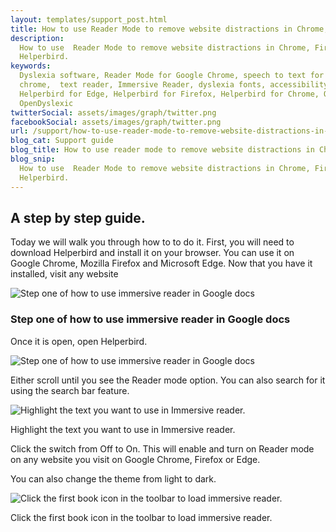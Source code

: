 ```yaml
---
layout: templates/support_post.html
title: How to use Reader Mode to remove website distractions in Chrome, Firefox & Edge | Helperbird
description:
  How to use  Reader Mode to remove website distractions in Chrome, Firefox & Edge extension. By
  Helperbird.
keywords:
  Dyslexia software, Reader Mode for Google Chrome, speech to text for chrome, Text to speech for
  chrome,  text reader, Immersive Reader, dyslexia fonts, accessibility software, dyslexia software,
  Helperbird for Edge, Helperbird for Firefox, Helperbird for Chrome, Opendyslexic for Chrome,
  OpenDyslexic
twitterSocial: assets/images/graph/twitter.png
facebookSocial: assets/images/graph/twitter.png
url: /support/how-to-use-reader-mode-to-remove-website-distractions-in-chrome-firefox-edge
blog_cat: Support guide
blog_title: How to use reader mode to remove website distractions in Chrome, Firefox & Edge
blog_snip:
  How to use  Reader Mode to remove website distractions in Chrome, Firefox & Edge extension. By
  Helperbird.
---
```


## A step by step guide.

Today we will walk you through how to to do it. First, you will need to download Helperbird and
install it on your browser. You can use it on Google Chrome, Mozilla Firefox and Microsoft Edge. Now
that you have it installed, visit any website

![Step one of how to use immersive reader in Google docs](/assets/images/guide/readermode/visit-website.png)

### Step one of how to use immersive reader in Google docs

Once it is open, open Helperbird.

![Step one of how to use immersive reader in Google docs](/assets/images/guide/readermode/open-the-helperbird-extension.png)

Either scroll until you see the Reader mode option. You can also search for it using the search bar
feature.

![Highlight the text you want to use in Immersive reader.](/assets/images/guide/readermode/turn-it-on.png)

Highlight the text you want to use in Immersive reader.

Click the switch from Off to On. This will enable and turn on Reader mode on any website you visit
on Google Chrome, Firefox or Edge.

You can also change the theme from light to dark.

![Click the first book icon in the toolbar to load immersive reader.](/assets/images/guide/readermode/you-can-also-change-the-theme.png)

Click the first book icon in the toolbar to load immersive reader.
